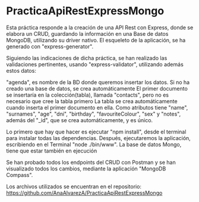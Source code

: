 # PracticaApiRestExpressMongo

Esta práctica responde a la creación de una API Rest con Express, donde se elabora un CRUD, guardando la información en una Base de datos MongoDB, utilizando su driver nativo.
El esqueleto de la aplicación, se ha generado con "express-generator".

Siguiendo las indicaciones de dicha práctica, se han realizado las validaciones pertinentes, usando "express-validator", utilizando además estos datos:

"agenda", es nombre de la BD donde queremos insertar los datos. Si no ha creado una base de datos, se crea automáticamente El primer documento se insertaría en la colección(tabla), 
llamada "contacts", pero no es necesario que cree la tabla primero La tabla se crea automáticamente cuando inserta el primer documento en ella. 
Como atributos tiene "name", "surnames", "age", "dni", "birthday", "favouriteColour", "sex" y "notes", además del "_id", que se crea automáticamente, y es único.

Lo primero que hay que hacer es ejecutar "npm install", desde el terminal para instalar todas las dependencias. Después, ejecutaremos la aplicación, escribiendo en el Terminal "node ./bin/www".
La base de datos Mongo, tiene que estar también en ejecución

Se han probado todos los endpoints del CRUD con Postman y se han visualizado todos los cambios, mediante la aplicación "MongoDB Compass".

Los archivos utilizados se encuentran en el repositorio: https://github.com/AnaAlvarezA/PracticaApiRestExpressMongo

